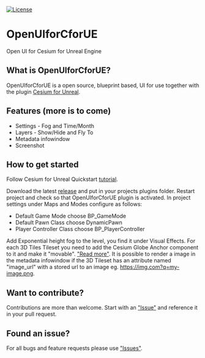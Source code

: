 [![License](https://img.shields.io/badge/license-MIT-blue.svg?style=flat-square)](https://github.com/mulfvik/OpenUIforCforUE/blob/main/LICENSE)

# OpenUIforCforUE

Open UI for Cesium for Unreal Engine

## What is OpenUIforCforUE?

OpenUIforCforUE is a open source, blueprint based, UI for use together with the plugin [Cesium for Unreal](https://github.com/CesiumGS/cesium-unreal).

## Features (more is to come)

 * Settings - Fog and Time/Month
 * Layers - Show/Hide and Fly To
 * Metadata infowindow
 * Screenshot

## How to get started

Follow Cesium for Unreal Quickstart [tutorial](https://cesium.com/learn/unreal/unreal-quickstart/).

Download the latest [release](https://github.com/mulfvik/OpenUIforCforUE/releases/) and put in your projects plugins folder. Restart project and check so that OpenUIforCforUE plugin is activated. In project settings under Maps and Modes configure as follows:
 * Default Game Mode choose BP_GameMode
 * Default Pawn Class choose DynamicPawn
 * Player Controller Class choose BP_PlayerController

Add Exponential height fog to the level, you find it under Visual Effects.
For each 3D Tiles Tileset you need to add the Cesium Globe Anchor component to it and make it "movable". ["Read more"](https://cesium.com/learn/unreal/unreal-flyto/#step-5-fly-to-geo-markers).
It is possible to render a image in the metadata infowindow if the 3D Tileset has an attribute named "image_url" with a stored url to an image eg. https://img.com?q=my-image.png.

## Want to contribute?
Contributions are more than welcome. Start with an ["Issue"](https://github.com/mulfvik/OpenUIforCforUE/issues) and reference it in your pull request.

## Found an issue?
For all bugs and feature requests please use ["Issues"](https://github.com/mulfvik/OpenUIforCforUE/issues).
